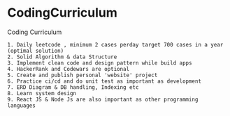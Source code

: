 # CodingCurriculum
Coding Curriculum


	1. Daily leetcode , minimum 2 cases perday target 700 cases in a year (optimal solution)
	2. Solid Algorithm & data Structure
	3. Implement clean code and design pattern while build apps
	4. HackerRank and Codewars are optional
	5. Create and publish personal 'website' project
	6. Practice ci/cd and do unit test as important as development
	7. ERD Diagram & DB handling, Indexing etc
	8. Learn system design
	9. React JS & Node Js are also important as other programming languages









